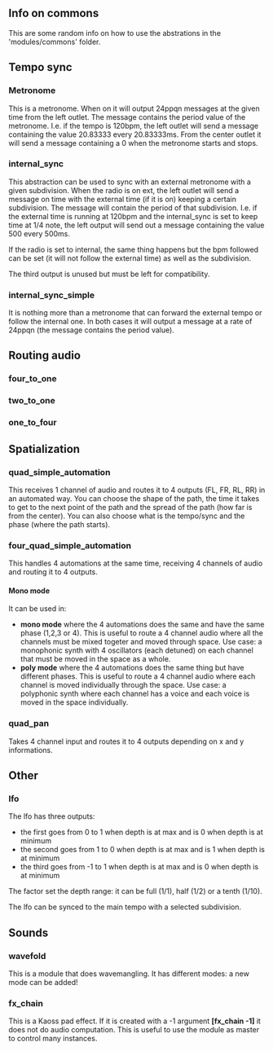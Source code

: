 ## Info on commons

This are some random info on how to use the abstrations in the 'modules/commons' folder.

## Tempo sync

### Metronome

This is a metronome. When on it will output 24ppqn messages at the given time from the left outlet. The message contains the period value of the metronome. I.e. if the tempo is 120bpm, the left outlet will send a message containing the value 20.83333
every 20.83333ms. From the center outlet it will send a message containing a 0 when the metronome starts and stops.

### internal_sync

This abstraction can be used to sync with an external metronome with a given subdivision. When the radio is on ext, the left outlet will send a message on time with the external time (if it is on) keeping a certain subdivision. The message will contain the period of that subdivision. I.e. if the external time is running at 120bpm and the internal_sync is set to keep time at 1/4 note, the left output will send out a message containing the value 500 every 500ms. 

If the radio is set to internal, the same thing happens but the bpm followed can be set (it will not follow the external time) as well as the subdivision.

The third output is unused but must be left for compatibility.

### internal_sync_simple

It is nothing more than a metronome that can forward the external tempo or follow the internal one. In both cases it will output a message at a rate of 24ppqn (the message contains the period value).

## Routing audio

### four_to_one
### two_to_one
### one_to_four

## Spatialization

### quad_simple_automation

This receives 1 channel of audio and routes it to 4 outputs (FL, FR, RL, RR) in an automated way. You can choose the shape of the path, the time it takes
to get to the next point of the path and the spread of the path (how far is from the center). You can also choose what is the tempo/sync and the phase (where the path starts).

### four_quad_simple_automation

This handles 4 automations at the same time, receiving 4 channels of audio and routing it to 4 outputs. 
#### Mono mode
It can be used in:
* **mono mode** where the 4 automations does the same and have the same phase (1,2,3 or 4). This is useful to route a 4 channel audio where all the channels
must be mixed togeter and moved through space. Use case: a monophonic synth with 4 oscillators (each detuned) on each channel that must be moved in the space as a whole.
* **poly mode** where the 4 automations does the same thing but have different phases. This is useful to route a 4 channel audio where each channel is moved
individually through the space. Use case: a polyphonic synth where each channel has a voice and each voice is moved in the space individually.

### quad_pan

Takes 4 channel input and routes it to 4 outputs depending on x and y informations.

## Other

### lfo

The lfo has three outputs: 
* the first goes from 0 to 1 when depth is at max and is 0 when depth is at minimum
* the second goes from 1 to 0 when depth is at max and is 1 when depth is at minimum
* the third goes from -1 to 1 when depth is at max and is 0 when depth is at minimum

The factor set the depth range: it can be full (1/1), half (1/2) or a tenth (1/10). 

The lfo can be synced to the main tempo with a selected subdivision.

## Sounds

### wavefold

This is a module that does wavemangling. It has different modes: a new mode can be added!

### fx_chain

This is a Kaoss pad effect. If it is created with a -1 argument **[fx_chain -1]** it does not do audio computation. This is useful to use the module as master to control many instances.
